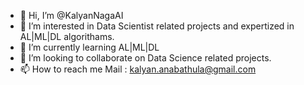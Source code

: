 - 👋 Hi, I’m @KalyanNagaAI
- 👀 I’m interested in Data Scientist related projects and expertized in AL|ML|DL algorithams.
- 🌱 I’m currently learning AL|ML|DL
- 💞️ I’m looking to collaborate on Data Science related projects.
- 📫 How to reach me Mail : kalyan.anabathula@gmail.com

<!---
KalyanNagaAI/KalyanNagaAI is a ✨ special ✨ repository because its `README.md` (this file) appears on your GitHub profile.
You can click the Preview link to take a look at your changes.
--->
